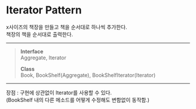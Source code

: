 # Iterator Pattern
x사이즈의 책장을 만들고 책을 순서대로 하나씩 추가한다.   
책장의 책을 순서대로 출력한다.
***
> **Interface**  
>   Aggregate, Iterator  
>
> **Class**   
>   Book, BookShelf(Aggregate), BookShelfIterator(Iterator)
***
장점 : 구현에 상관없이 Iterator를 사용할 수 있다.   
(BookShelf 내의 다른 메소드를 어떻게 수정해도 변함없이 동작함.)   
